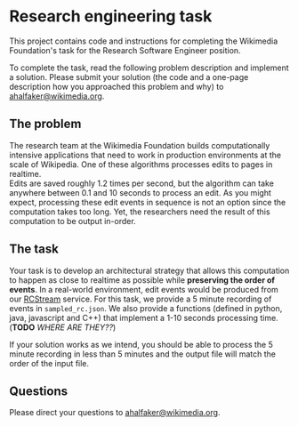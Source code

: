# Research engineering task

This project contains code and instructions for completing the Wikimedia
Foundation's task for the Research Software Engineer position.

To complete the task, read the following problem description and implement a
solution.  Please submit your solution (the code and a one-page description
how you approached this problem and why) to ahalfaker@wikimedia.org.

## The problem

The research team at the Wikimedia Foundation builds computationally intensive
applications that need to work in production environments at the scale of
Wikipedia.  One of these algorithms processes edits to pages in realtime.  
Edits are saved roughly 1.2 times per second, but the algorithm can take
anywhere between 0.1 and 10 seconds to process an edit.  As you might expect,
processing these edit events in sequence is not an option since the computation
takes too long.  Yet, the researchers need the result of this computation to be
output in-order.

## The task

Your task is to develop an architectural strategy that allows this computation
to happen as close to realtime as possible while **preserving the order of
events**. In a real-world environment, edit events would be produced from our
[RCStream](https://wikitech.wikimedia.org/wiki/RCStream) service.  For this
task, we provide a 5 minute recording of events in `sampled_rc.json`.  We also
provide a functions (defined in python, java, javascript and C++) that
implement a 1-10 seconds processing time. (**TODO** *WHERE ARE THEY??*)

If your solution works as we intend, you should be able to process the 5
minute recording in less than 5 minutes and the output file will match the
order of the input file.

## Questions

Please direct your questions to ahalfaker@wikimedia.org.
